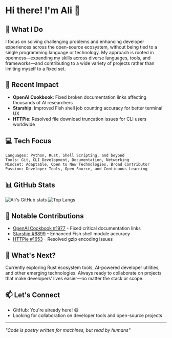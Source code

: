 # Hi there! I'm Ali 👋

## 🔧 What I Do
I focus on solving challenging problems and enhancing developer experiences across the open-source ecosystem, without being tied to a single programming language or technology. My approach is rooted in openness—expanding my skills across diverse languages, tools, and frameworks—and contributing to a wide variety of projects rather than limiting myself to a fixed set.

## 🎯 Recent Impact
- **OpenAI Cookbook**: Fixed broken documentation links affecting thousands of AI researchers
- **Starship**: Improved Fish shell job counting accuracy for better terminal UX  
- **HTTPie**: Resolved file download truncation issues for CLI users worldwide

## 💻 Tech Focus
```text
Languages: Python, Rust, Shell Scripting, and beyond
Tools: Git, CLI Development, Documentation, Networking
Mindset: Adaptable, Open to New Technologies, Broad Contributor
Passion: Developer Tools, Open Source, and Continuous Learning
```

## 📊 GitHub Stats
![Ali's GitHub stats](https://github-readme-stats.vercel.app/api?username=ali90h&show_icons=true&theme=dark)
![Top Langs](https://github-readme-stats.vercel.app/api/top-langs/?username=ali90h&layout=compact&theme=dark)

## 🌟 Notable Contributions
- [OpenAI Cookbook #1977](https://github.com/openai/openai-cookbook/pull/1977) - Fixed critical documentation links
- [Starship #6899](https://github.com/starship/starship/pull/6899) - Enhanced Fish shell module accuracy
- [HTTPie #1653](https://github.com/httpie/cli/pull/1653) - Resolved gzip encoding issues

## 🚀 What's Next?
Currently exploring Rust ecosystem tools, AI-powered developer utilities, and other emerging technologies. Always ready to collaborate on projects that make developers’ lives easier—no matter the stack or scope.

## 📫 Let's Connect
- GitHub: You're already here! 😄
- Looking for collaboration on developer tools and open-source projects

---
*"Code is poetry written for machines, but read by humans"*
